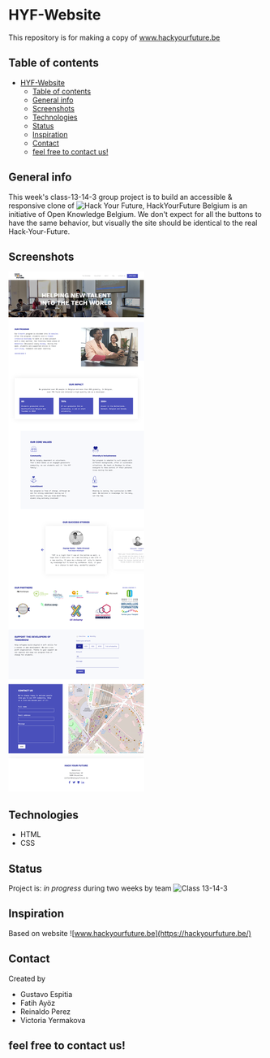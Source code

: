 # HYF-Website
This repository is for making a copy of www.hackyourfuture.be


## Table of contents
- [HYF-Website](#hyf-website)
  - [Table of contents](#table-of-contents)
  - [General info](#general-info)
  - [Screenshots](#screenshots)
  - [Technologies](#technologies)
  - [Status](#status)
  - [Inspiration](#inspiration)
  - [Contact](#contact)
  - [feel free to contact us!](#feel-free-to-contact-us)

## General info
This week's class-13-14-3 group project is to build an accessible & responsive clone of ![Hack Your Future](https://hackyourfuture.be/), HackYourFuture Belgium is an initiative of Open Knowledge Belgium. We don't expect for all the buttons to have the same behavior, but visually the site should be identical to the real Hack-Your-Future.

## Screenshots
![Hack Your Future](https://github.com/gustavoaespitia/gustavotest/blob/main/screencapture-hackyourfuture-be-2021-02-14-17_26_48.png)

## Technologies
* HTML
* CSS


## Status
Project is: _in progress_ during two weeks by team ![Class 13-14-3](https://hackyourfuturebe.slack.com/archives/C01J9PWM3T5/p1613318619236200)

## Inspiration
Based on website ![www.hackyourfuture.be](https://hackyourfuture.be/)

## Contact
Created by 
* Gustavo Espitia
* Fatih Ayöz
* Reinaldo Perez
* Victoria Yermakova

## feel free to contact us!
